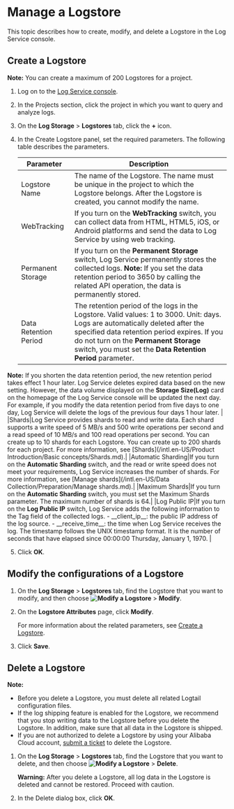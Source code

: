 # Manage a Logstore

This topic describes how to create, modify, and delete a Logstore in the Log Service console.

## Create a Logstore

**Note:** You can create a maximum of 200 Logstores for a project.

1.  Log on to the [Log Service console](https://sls.console.aliyun.com).

2.  In the Projects section, click the project in which you want to query and analyze logs.

3.  On the **Log Storage** \> **Logstores** tab, click the **+** icon.

4.  In the Create Logstore panel, set the required parameters. The following table describes the parameters.

    |Parameter|Description|
    |---------|-----------|
    |Logstore Name|The name of the Logstore. The name must be unique in the project to which the Logstore belongs. After the Logstore is created, you cannot modify the name.|
    |WebTracking|If you turn on the **WebTracking** switch, you can collect data from HTML, HTML5, iOS, or Android platforms and send the data to Log Service by using web tracking.|
    |Permanent Storage|If you turn on the **Permanent Storage** switch, Log Service permanently stores the collected logs. **Note:** If you set the data retention period to 3650 by calling the related API operation, the data is permanently stored. |
    |Data Retention Period|The retention period of the logs in the Logstore. Valid values: 1 to 3000. Unit: days. Logs are automatically deleted after the specified data retention period expires. If you do not turn on the **Permanent Storage** switch, you must set the **Data Retention Period** parameter.

**Note:** If you shorten the data retention period, the new retention period takes effect 1 hour later. Log Service deletes expired data based on the new setting. However, the data volume displayed on the **Storage Size\(Log\)** card on the homepage of the Log Service console will be updated the next day. For example, if you modify the data retention period from five days to one day, Log Service will delete the logs of the previous four days 1 hour later. |
    |Shards|Log Service provides shards to read and write data. Each shard supports a write speed of 5 MB/s and 500 write operations per second and a read speed of 10 MB/s and 100 read operations per second. You can create up to 10 shards for each Logstore. You can create up to 200 shards for each project. For more information, see [Shards](/intl.en-US/Product Introduction/Basic concepts/Shards.md).|
    |Automatic Sharding|If you turn on the **Automatic Sharding** switch, and the read or write speed does not meet your requirements, Log Service increases the number of shards. For more information, see [Manage shards](/intl.en-US/Data Collection/Preparation/Manage shards.md).|
    |Maximum Shards|If you turn on the **Automatic Sharding** switch, you must set the Maximum Shards parameter. The maximum number of shards is 64.|
    |Log Public IP|If you turn on the **Log Public IP** switch, Log Service adds the following information to the Tag field of the collected logs.     -   \_\_client\_ip\_\_: the public IP address of the log source.
    -   \_\_receive\_time\_\_: the time when Log Service receives the log. The timestamp follows the UNIX timestamp format. It is the number of seconds that have elapsed since 00:00:00 Thursday, January 1, 1970. |

5.  Click **OK**.


## Modify the configurations of a Logstore

1.  On the **Log Storage** \> **Logstores** tab, find the Logstore that you want to modify, and then choose **![Modify a Logstore](https://static-aliyun-doc.oss-accelerate.aliyuncs.com/assets/img/en-US/5023359951/p52318.png)** \> **Modify**.

2.  On the **Logstore Attributes** page, click **Modify**.

    For more information about the related parameters, see [Create a Logstore](#section_v52_2jx_ndb).

3.  Click **Save**.


## Delete a Logstore

**Note:**

-   Before you delete a Logstore, you must delete all related Logtail configuration files.
-   If the log shipping feature is enabled for the Logstore, we recommend that you stop writing data to the Logstore before you delete the Logstore. In addition, make sure that all data in the Logstore is shipped.
-   If you are not authorized to delete a Logstore by using your Alibaba Cloud account, [submit a ticket](https://workorder-intl.console.aliyun.com/console.htm?spm=a2796.7919406.0.dcontactus3.676a2d23RjosdV#/ticket/add/?productId=1210) to delete the Logstore.

1.  On the **Log Storage** \> **Logstores** tab, find the Logstore that you want to delete, and then choose **![Modify a Logstore](https://static-aliyun-doc.oss-accelerate.aliyuncs.com/assets/img/en-US/5023359951/p52318.png)** \> **Delete**.

    **Warning:** After you delete a Logstore, all log data in the Logstore is deleted and cannot be restored. Proceed with caution.

2.  In the Delete dialog box, click **OK**.


